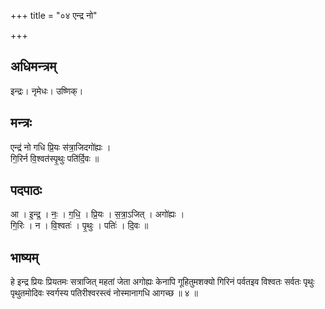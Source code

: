 +++
title = "०४ एन्द्र नो"

+++
## अधिमन्त्रम्
इन्द्रः। नृमेधः। उष्णिक्।

## मन्त्रः
एन्द्र॑ नो गधि प्रि॒यः स॑त्रा॒जिदगो॑ह्यः ।  
गि॒रिर्न वि॒श्वत॑स्पृ॒थुः पति॑र्दि॒वः ॥

## पदपाठः
आ । इ॒न्द्र॒ । नः॒ । ग॒धि॒ । प्रि॒यः । स॒त्रा॒ऽजित् । अगो॑ह्यः ।  
गि॒रिः । न । वि॒श्वतः॑ । पृ॒थुः । पतिः॑ । दि॒वः ॥

## भाष्यम्
हे इन्द्र प्रियः प्रियतमः सत्राजित् महतां जेता अगोह्यः केनापि गूहितुमशक्यो गिरिनं पर्वतइव विश्वतः सर्वतः पृथुः पृथुतमोदिवः स्वर्गस्य पतिरीश्वरस्त्वं नोस्मानागधि आगच्छ ॥ ४ ॥